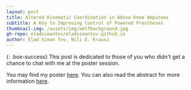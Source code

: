 ```yaml
---
layout: post
title: Altered Kinematic Coordination in Above-Knee Amputees
subtitle: A Key to Improving Control of Powered Prostheses
thumbnail-img: /assets/img/abtfbackground.jpg
gh-repo: eladsimantov/eladsimantov.github.io
author: Elad Siman Tov, Nili E. Krausz
---
```


{: .box-success}
This post is dedicated to those of you who didn't get a chance to chat with me at the poster session.

You may find my poster [here](../assets/img/Elad_Poster_Altered_Kinematics_Final.pdf).
You can also read the abstract for more information [here](../assets/files/abstract.pdf).
